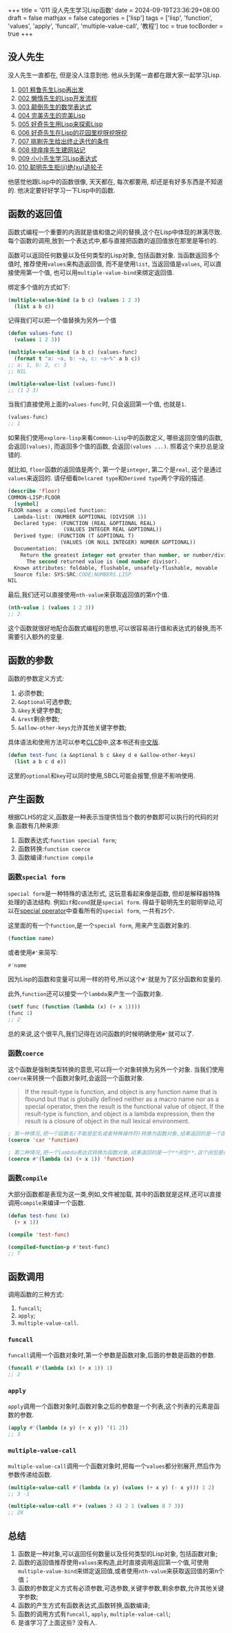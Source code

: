 +++
title = '011 没人先生学习Lisp函数'
date = 2024-09-19T23:36:29+08:00
draft = false
mathjax = false
categories = ['lisp']
tags = ['lisp', 'function', 'values', 'apply', 'funcall', 'multiple-value-call', '教程']
toc = true
tocBorder = true
+++



## 没人先生

没人先生一直都在, 但是没人注意到他. 他从头到尾一直都在跟大家一起学习Lisp.

1. [001 粗鲁先生Lisp再出发](/posts/lisp/001-rude-start-application/)
2. [002 懒惰先生的Lisp开发流程](/posts/lisp/002-lazy-process/)
3. [003 颠倒先生的数学表达式](/posts/lisp/003-lazy-process/)
4. [004 完美先生的完美Lisp](/posts/lisp/004-perfect/)
5. [005 好奇先生用Lisp来探索Lisp](/posts/lisp/005-explore-lisp/)
6. [006 好奇先生在Lisp的花园里挖呀挖呀挖](/posts/lisp/006-sequence-in-lisp/)
7. [007 挑剔先生给出终止迭代的条件](/posts/lisp/007-recursive-eq/)
8. [008 挠痒痒先生建网站记](/posts/lisp/008-real-app/)
9. [009 小小先生学习Lisp表达式](/posts/lisp/009-expression/)
10. [010 聪明先生拒(ji)绝(xu)造轮子](/posts/lisp/010-smart-cl-classification/)

他感觉他跟Lisp中的函数很像, 天天都在, 每次都要用, 却还是有好多东西是不知道的. 他决定要好好学习一下Lisp中的函数.

## 函数的返回值

函数式编程一个重要的内涵就是值和值之间的替换,这个在Lisp中体现的淋漓尽致.每个函数的调用,放到一个表达式中,都与直接把函数的返回值放在那里是等价的.

函数可以返回任何数量以及任何类型的Lisp对象, 包括函数对象. 当函数返回多个值时, 推荐使用`values`来构造返回值, 而不是使用`list`, 当返回值是`values`,
可以直接使用第一个值, 也可以用`multiple-value-bind`来绑定返回值.

绑定多个值的方式如下:

```lisp
(multiple-value-bind (a b c) (values 1 2 3)
  (list a b c))
```

记得我们可以把一个值替换为另外一个值

```lisp
(defun values-func ()
  (values 1 2 3))

(multiple-value-bind (a b c) (values-func)
  (format t "a: ~a, b: ~a, c: ~a~%" a b c))
;; a: 1, b: 2, c: 3
;; NIL

(multiple-value-list (values-func))
;; (1 2 3)
```

当我们直接使用上面的`values-func`时, 只会返回第一个值, 也就是`1`.

```lisp
(values-func)
;; 1
```

如果我们使用`explore-lisp`来看`Common-Lisp`中的函数定义, 哪些返回空值的函数, 会返回`(values)`, 而返回多个值的函数, 会返回`(values ...)`. 照着这个来抄总是没错的.

就比如,  `floor`函数的返回值是两个, 第一个是`integer`, 第二个是`real`, 这个是通过`values`来返回的.  请仔细看`Delcared type`和`Derived type`两个字段的描述.

```lisp
(describe 'floor)
COMMON-LISP:FLOOR
  [symbol]
FLOOR names a compiled function:
  Lambda-list: (NUMBER &OPTIONAL (DIVISOR 1))
  Declared type: (FUNCTION (REAL &OPTIONAL REAL)
                  (VALUES INTEGER REAL &OPTIONAL))
  Derived type: (FUNCTION (T &OPTIONAL T)
                 (VALUES (OR NULL INTEGER) NUMBER &OPTIONAL))
  Documentation:
    Return the greatest integer not greater than number, or number/divisor.
      The second returned value is (mod number divisor).
  Known attributes: foldable, flushable, unsafely-flushable, movable
  Source file: SYS:SRC;CODE;NUMBERS.LISP
NIL
```

最后,我们还可以直接使用`nth-value`来获取返回值的第n个值.

```lisp
(nth-value 1 (values 1 2 3))
;; 2
```

这个函数就很好地配合函数式编程的思想,可以很容易进行值和表达式的替换,而不需要引入额外的变量.

## 函数的参数

函数的参数定义方式:

1. 必须参数;
2. `&optional`可选参数;
3. `&key`关键字参数;
4. `&rest`剩余参数;
5. `&allow-other-keys`允许其他关键字参数;

具体语法和使用方法可以参考[CLCB](https://lispcookbook.github.io/cl-cookbook/functions.html)中,这本书还有[中文版](https://oneforalone.github.io/cl-cookbook-cn/#/zh-cn/01.functions).

```lisp
(defun test-func (a &optional b c &key d e &allow-other-keys)
  (list a b c d e))
```

这里的`optional`和`key`可以同时使用,SBCL可能会报警,但是不影响使用.

## 产生函数

根据CLHS的定义,函数是一种表示当提供恰当个数的参数即可以执行的代码的对象.函数有几种来源:

1. 函数表达式:`function special form`;
2. 函数转换:`function coerce`
3. 函数编译:`function compile`

### 函数`special form`

`special form`是一种特殊的语法形式, 这玩意看起来像是函数, 但却是解释器特殊处理的语法结构. 例如`if`和`cond`就是`special form`. 得益于聪明先生的聪明举动,可以在[special operator](https://www.windtunnel.cn/posts/010-appendix-cl-symbols/#special-operator)中查看所有的`special form`, 一共有`25`个.

这里面的有一个`function`,是一个`special form`, 用来产生函数对象的.

```lisp
(function name)
```

或者使用`#'`来简写:

```lisp
#'name
```

因为Lisp的函数和变量可以用一样的符号,所以这个`#'`就是为了区分函数和变量的.

此外,`function`还可以接受一个`lambda`来产生一个函数对象.

```lisp
(setf func (function (lambda (x) (+ x 1))))
(func 1)
;; 2
```

总的来说,这个很平凡,我们记得在访问函数的时候明确使用`#'`就可以了.

### 函数`coerce`

这个函数是强制类型转换的意思,可以将一个对象转换为另外一个对象. 当我们使用`coerce`来转换一个函数对象时,会返回一个函数对象.

> If the result-type is function, and object is any function name that is fbound but that is globally defined neither as a macro name nor as a special operator, then the result is the functional value of object.
> If the result-type is function, and object is a lambda expression, then the result is a closure of object in the null lexical environment.

```lisp
; 第一种情况,把一个函数名(不能是宏名或者特殊操作符)转换为函数对象,结果返回的是一个函数对象.
(coerce 'car 'function)

; 第二种情况,把一个lambda表达式转换为函数对象,结果返回的是一个**闭包**,这个闭包是在一个空的词法环境中的.
(coerce #'(lambda (x) (+ x 1)) 'function)
```

### 函数`compile`

大部分函数都是表现为这一类,例如,文件被加载, 其中的函数就是这样,还可以直接调用`compile`来编译一个函数.

```lisp
(defun test-func (x)
  (+ x 1))

(compile 'test-func)

(compiled-function-p #'test-func)
;; T
```

## 函数调用

调用函数的三种方式:

1. `funcall`;
2. `apply`;
3. `multiple-value-call`.

### `funcall`

`funcall`调用一个函数对象时,第一个参数是函数对象,后面的参数是函数的参数.

```lisp
(funcall #'(lambda (x) (+ x 1)) 1)
;; 2
```

### `apply`

`apply`调用一个函数对象时,函数对象之后的参数是一个列表,这个列表的元素是函数的参数.

```lisp
(apply #'(lambda (x y) (+ x y)) '(1 2))
;; 3
```

### `multiple-value-call`

`multiple-value-call`调用一个函数对象时,把每一个`values`都分别展开,然后作为参数传递给函数.

```lisp
(multiple-value-call #'(lambda (x y) (values (+ x y) (- x y))) 1 2)
;; 3 -1

(multiple-value-call #'+ (values 3 4) 2 1 (values 8 7 3))
;; 28
```

## 总结

1. 函数是一种对象,可以返回任何数量以及任何类型的Lisp对象, 包括函数对象;
2. 函数的返回值推荐使用`values`来构造,此时直接调用返回第一个值,可使用`multiple-value-bind`来绑定返回值,或者使用`nth-value`来获取返回值的第n个值；
3. 函数的参数定义方式有必须参数,可选参数,关键字参数,剩余参数,允许其他关键字参数;
4. 函数的产生方式有函数表达式,函数转换,函数编译;
5. 函数的调用方式有`funcall`, `apply`, `multiple-value-call`;
6. 是谁学习了上面这些? 没有人.
